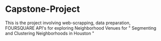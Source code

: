 # Capstone-Project
This is the project involving web-scrapping, data preparation, FOURSQUARE API's for exploring Neighborhood Venues for " Segmenting and Clustering Neighborhoods in Houston "
